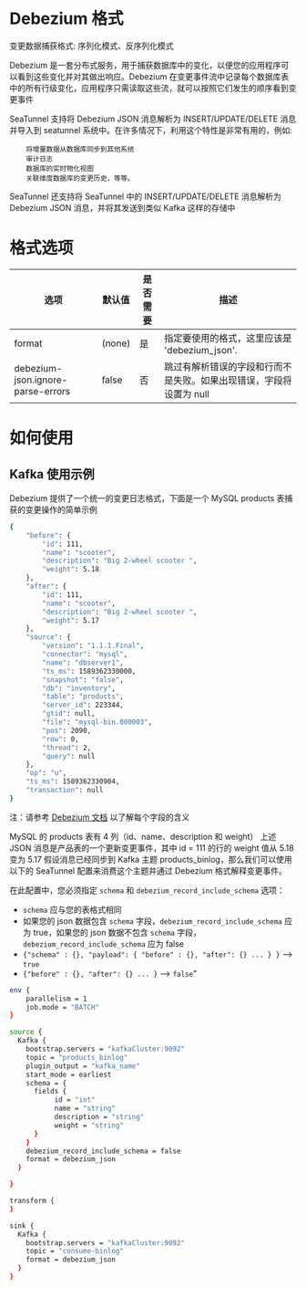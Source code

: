 # Debezium 格式

变更数据捕获格式:
序列化模式、反序列化模式

Debezium 是一套分布式服务，用于捕获数据库中的变化，以便您的应用程序可以看到这些变化并对其做出响应。Debezium 在变更事件流中记录每个数据库表中的所有行级变化，应用程序只需读取这些流，就可以按照它们发生的顺序看到变更事件

SeaTunnel 支持将 Debezium JSON 消息解析为 INSERT/UPDATE/DELETE 消息并导入到 seatunnel 系统中。在许多情况下，利用这个特性是非常有用的，例如:

        将增量数据从数据库同步到其他系统
        审计日志
        数据库的实时物化视图
        关联维度数据库的变更历史，等等。

SeaTunnel 还支持将 SeaTunnel 中的 INSERT/UPDATE/DELETE 消息解析为 Debezium JSON 消息，并将其发送到类似 Kafka 这样的存储中

# 格式选项

|                选项                 |  默认值   | 是否需要 |                  描述                  |
|-----------------------------------|--------|------|--------------------------------------|
| format                            | (none) | 是    | 指定要使用的格式，这里应该是 'debezium_json'.      |
| debezium-json.ignore-parse-errors | false  | 否    | 跳过有解析错误的字段和行而不是失败。如果出现错误，字段将设置为 null |

# 如何使用

## Kafka 使用示例

Debezium 提供了一个统一的变更日志格式，下面是一个 MySQL products 表捕获的变更操作的简单示例

```bash
{
	"before": {
		"id": 111,
		"name": "scooter",
		"description": "Big 2-wheel scooter ",
		"weight": 5.18
	},
	"after": {
		"id": 111,
		"name": "scooter",
		"description": "Big 2-wheel scooter ",
		"weight": 5.17
	},
	"source": {
		"version": "1.1.1.Final",
		"connector": "mysql",
		"name": "dbserver1",
		"ts_ms": 1589362330000,
		"snapshot": "false",
		"db": "inventory",
		"table": "products",
		"server_id": 223344,
		"gtid": null,
		"file": "mysql-bin.000003",
		"pos": 2090,
		"row": 0,
		"thread": 2,
		"query": null
	},
	"op": "u",
	"ts_ms": 1589362330904,
	"transaction": null
}
```

注：请参考 [Debezium 文档](https://github.com/debezium/debezium/blob/v1.9.8.Final/documentation/modules/ROOT/pages/connectors/mysql.adoc#data-change-events) 以了解每个字段的含义

MySQL 的 products 表有 4 列（id、name、description 和 weight）
上述 JSON 消息是产品表的一个更新变更事件，其中 id = 111 的行的 weight 值从 5.18 变为 5.17
假设消息已经同步到 Kafka 主题 products_binlog，那么我们可以使用以下的 SeaTunnel 配置来消费这个主题并通过 Debezium 格式解释变更事件。

在此配置中，您必须指定 `schema` 和 `debezium_record_include_schema` 选项：
- `schema` 应与您的表格式相同
- 如果您的 json 数据包含 `schema` 字段，`debezium_record_include_schema` 应为 true，如果您的 json 数据不包含 `schema` 字段，`debezium_record_include_schema` 应为 false
- `{"schema" : {}, "payload": { "before" : {}, "after": {} ... } }` --> `true`
- `{"before" : {}, "after": {} ... }` --> `false`"

```bash
env {
    parallelism = 1
    job.mode = "BATCH"
}

source {
  Kafka {
    bootstrap.servers = "kafkaCluster:9092"
    topic = "products_binlog"
    plugin_output = "kafka_name"
    start_mode = earliest
    schema = {
      fields {
           id = "int"
           name = "string"
           description = "string"
           weight = "string"
      }
    }
    debezium_record_include_schema = false
    format = debezium_json
  }

}

transform {
}

sink {
  Kafka {
    bootstrap.servers = "kafkaCluster:9092"
    topic = "consume-binlog"
    format = debezium_json
  }
}
```

